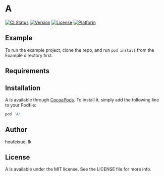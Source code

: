 # A

[![CI Status](https://img.shields.io/travis/houfeixue/A.svg?style=flat)](https://travis-ci.org/houfeixue/A)
[![Version](https://img.shields.io/cocoapods/v/A.svg?style=flat)](https://cocoapods.org/pods/A)
[![License](https://img.shields.io/cocoapods/l/A.svg?style=flat)](https://cocoapods.org/pods/A)
[![Platform](https://img.shields.io/cocoapods/p/A.svg?style=flat)](https://cocoapods.org/pods/A)

## Example

To run the example project, clone the repo, and run `pod install` from the Example directory first.

## Requirements

## Installation

A is available through [CocoaPods](https://cocoapods.org). To install
it, simply add the following line to your Podfile:

```ruby
pod 'A'
```

## Author

houfeixue, lk

## License

A is available under the MIT license. See the LICENSE file for more info.
